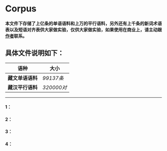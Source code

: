 # Corpus
#### 本文件下存储了上亿条的单语语料和上万的平行语料，另外还有上千条的新词术语表以及短语对齐表供大家做实验，仅供大家做实验，如果使用在商业上，请主动跟[作者](https://github.com/Shajiu/Individual-Homepage/blob/master/README.md)联系。
## 具体文件说明如下：

|**语种**|**大小**|
|--|--|
| **藏文单语语料**| *99137条* |
| **藏汉平行语料** | *320000对* |

---

#### 1：
#### 2： 
#### 3：
#### 4：
